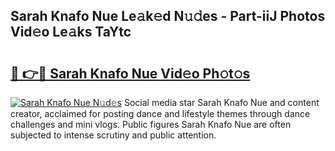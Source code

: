 ## Sarah Knafo Nue Le𝚊k𝚎d N𝚞𝚍es - Part-iiJ Photos Vid𝚎o Le𝚊ks TaYtc

# <h2><a href="http://fb13eo.evod.top/?m=Sarah+Knafo+Nue">🔗 👉🔴 Sarah Knafo Nue Vid𝚎o Ph𝚘t𝚘s</a></h2>

[![Sarah Knafo Nue N𝚞d𝚎s](https://i.imgur.com/8V9OHl7.gif)](http://fb13eo.evod.top/?m=Sarah+Knafo+Nue)
Social media star Sarah Knafo Nue and content creator, acclaimed for posting dance and lifestyle themes through dance challenges and mini vlogs. Public figures Sarah Knafo Nue are often subjected to intense scrutiny and public attention. 
